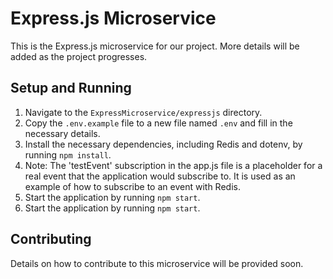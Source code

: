 # Express.js Microservice

This is the Express.js microservice for our project. More details will be added as the project progresses.

## Setup and Running

1. Navigate to the `ExpressMicroservice/expressjs` directory.
2. Copy the `.env.example` file to a new file named `.env` and fill in the necessary details.
3. Install the necessary dependencies, including Redis and dotenv, by running `npm install`.
4. Note: The 'testEvent' subscription in the app.js file is a placeholder for a real event that the application would subscribe to. It is used as an example of how to subscribe to an event with Redis.
5. Start the application by running `npm start`.
5. Start the application by running `npm start`.

## Contributing

Details on how to contribute to this microservice will be provided soon.